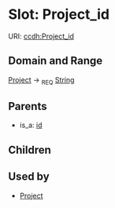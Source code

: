 
# Slot: Project_id




URI: [ccdh:Project_id](https://example.org/ccdh/Project_id)


## Domain and Range

[Project](Project.md) ->  <sub>REQ</sub> [String](types/String.md)

## Parents

 *  is_a: [id](id.md)

## Children


## Used by

 * [Project](Project.md)
